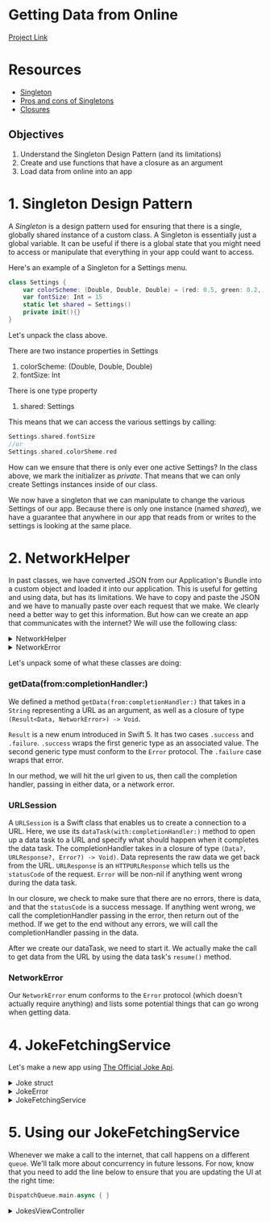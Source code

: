 # Getting Data from Online

[Project Link](https://github.com/joinpursuit/Pursuit-Core-iOS-Getting-Data-From-Online-Lesson-Project)

# Resources

- [Singleton](https://developer.apple.com/library/content/documentation/Swift/Conceptual/BuildingCocoaApps/AdoptingCocoaDesignPatterns.html#//apple_ref/doc/uid/TP40014216-CH7-ID177)
- [Pros and cons of Singletons](https://cocoacasts.com/are-singletons-bad/)
- [Closures](https://developer.apple.com/library/content/documentation/Swift/Conceptual/Swift_Programming_Language/Closures.html)

## Objectives

1. Understand the Singleton Design Pattern (and its limitations)
2. Create and use functions that have a closure as an argument
3. Load data from online into an app

# 1. Singleton Design Pattern

A *Singleton* is a design pattern used for ensuring that there is a single, globally shared instance of a custom class.  A Singleton is essentially just a global variable.  It can be useful if there is a global state that you might need to access or manipulate that everything in your app could want to access.

Here's an example of a Singleton for a Settings menu.

```swift
class Settings {
	var colorScheme: (Double, Double, Double) = (red: 0.5, green: 0.2, blue: 0.9)
	var fontSize: Int = 15
	static let shared = Settings()
	private init(){}
}
```

Let's unpack the class above.

There are two instance properties in Settings

1. colorScheme: (Double, Double, Double)
2. fontSize: Int

There is one type property

1. shared: Settings

This means that we can access the various settings by calling:

```swift
Settings.shared.fontSize
//or
Settings.shared.colorSheme.red
```

How can we ensure that there is only ever one active Settings?  In the class above, we mark the initializer as *private*.  That means that we can only create Settings instances inside of our class.

We now have a singleton that we can manipulate to change the various Settings of our app.  Because there is only one instance (named *shared*), we have a guarantee that anywhere in our app that reads from or writes to the settings is looking at the same place.

# 2. NetworkHelper

In past classes, we have converted JSON from our Application's Bundle into a custom object and loaded it into our application.  This is useful for getting and using data, but has its limitations.  We have to copy and paste the JSON and we have to manually paste over each request that we make.  We clearly need a better way to get this information.  But how can we create an app that communicates with the internet?  We will use the following class:

<details>
<summary>NetworkHelper</summary>

```swift
class NetworkHelper {

    // Mark: - Static Properties

    static let manager = NetworkHelper()

    // MARK: - Internal Methods

    func getData(from urlString: String, completionHandler: @escaping (Result<Data, NetworkError>) -> Void) {
        guard let url = URL(string: urlString) else {
            completionHandler(.failure(.badURL))
            return
        }
        let dataTask = self.urlSession.dataTask(with: url) { (data, response, error) in
            if let error = error {
                completionHandler(.failure(.responseError(error)))
                return
            }
            guard let urlResponse = response as? HTTPURLResponse else {
                completionHandler(.failure(.noURLResponse))
                return
            }
            guard let data = data else {
                completionHandler(.failure(.noData))
                return
            }
            switch urlResponse.statusCode {
            case 200...299: break
            default:
                completionHandler(.failure(.badURLResponse(urlResponse.statusCode)))
                return
            }

            completionHandler(.success(data))
        }
        dataTask.resume()
    }

    // MARK: - Private Properties and Initializers

    private let urlSession = URLSession(configuration: .default)

    private init() {}
}
```
</details>

<details>
<summary>NetworkError</summary>
enum NetworkError: Error, CustomStringConvertible {
    case badURL
    case responseError(Error)
    case noURLResponse
    case noData
    case badURLResponse(Int)
    var description: String {
        switch self {
        case .badURL: return "Invalid URL"
        case let .responseError(error): return "Response Error: \(error)"
        case .noURLResponse: return "No URL Response"
        case .noData: return "No Data"
        case let .badURLResponse(statusCode): return "Bad status code: \(statusCode)"
        }
    }
}
</details>



Let's unpack some of what these classes are doing:

### getData(from:completionHandler:)

We defined a method `getData(from:completionHandler:)` that takes in a `String` representing a URL as an argument, as well as a closure of type `(Result<Data, NetworkError>) -> Void`.

`Result` is a new enum introduced in Swift 5.  It has two cases `.success` and `.failure`.  `.success` wraps the first generic type as an associated value.  The second generic type must conform to the `Error` protocol.  The `.failure` case wraps that error.

In our method, we will hit the url given to us, then call the completion handler, passing in either data, or a network error.

### URLSession

A `URLSession` is a Swift class that enables us to create a connection to a URL.  Here, we use its `dataTask(with:completionHandler:)` method to open up a data task to a URL and specify what should happen when it completes the data task.  The completionHandler takes in a closure of type `(Data?, URLResponse?, Error?) -> Void)`.  Data represents the raw data we get back from the URL.  `URLResponse` is an `HTTPURLResponse` which tells us the `statusCode` of the request.  `Error` will be non-nil if anything went wrong during the data task.  

In our closure, we check to make sure that there are no errors, there is data, and that the `statusCode` is a success message.  If anything went wrong, we call the completionHandler passing in the error, then return out of the method.  If we get to the end without any errors, we will call the completionHandler passing in the data.

After we create our dataTask, we need to start it.  We actually make the call to get data from the URL by using the data task's `resume()` method.


### NetworkError

Our `NetworkError` enum conforms to the `Error` protocol (which doesn't actually require anything) and lists some potential things that can go wrong when getting data.

# 4. JokeFetchingService

Let's make a new app using [The Official Joke Api](https://official-joke-api.appspot.com/jokes/programming/ten).

<details>
<summary>Joke struct</summary>

```swift
struct Joke: Codable {
    let id: Int
    let type: String
    let setup: String
    let punchline: String
}
```
</details>


<details>
<summary>JokeError</summary>

```swift
enum JokeError: Error, CustomStringConvertible {
    case networkError(NetworkError)
    case jsonDecodingError(Error)
    var description: String {
        switch self {
        case let .networkError(networkError):
            return "Network error: \(networkError)"
        case let .jsonDecodingError(decodingError):
            return "Decoding error: \(decodingError)"
        }
    }
}
```
</details>


<details>
<summary>JokeFetchingService</summary>

```swift
import Foundation

class JokeFetchingService {

    // MARK: - Static Properties

    static let manager = JokeFetchingService()

    // MARK: - Internal Methods

    func getJokes(completionHandler: @escaping (Result<[Joke], JokeError>) -> Void) {
        NetworkHelper.manager.getData(from: jokesEndpoint) { (result) in
            switch result {
            case let .success(data):
                do {
                    let jokes = try JSONDecoder().decode([Joke].self, from: data)
                    completionHandler(.success(jokes))
                } catch {
                    completionHandler(.failure(.jsonDecodingError(error)))
                }
            case let .failure(networkError):
                completionHandler(.failure(.networkError(networkError)))
            }
        }
    }

    // MARK: - Private Properties and Initializers

    private let jokesEndpoint = "https://official-joke-api.appspot.com/jokes/programming/ten"

    private init() {}
}
```
</details>

# 5. Using our JokeFetchingService

Whenever we make a call to the internet, that call happens on a different `queue`.  We'll talk more about concurrency in future lessons.  For now, know that you need to add the line below to ensure that you are updating the UI at the right time:

```swift
DispatchQueue.main.async { }
```

<details>
<summary>JokesViewController</summary>

```swift
import UIKit

class JokesViewController: UIViewController {

    // MARK: - IBOutlets

    @IBOutlet var jokesTableView: UITableView!

    // MARK: - Internal Properties

    var jokes = [Joke]() {
        didSet {
            jokesTableView.reloadData()
        }
    }

    // MARK: - Lifecyle Overrides

    override func viewDidLoad() {
        super.viewDidLoad()
        configureJokesTableView()
        loadJokes()
    }

    // MARK: - Private methods

    func configureJokesTableView() {
        jokesTableView.delegate = self
        jokesTableView.dataSource = self
    }

    func loadJokes() {
        JokeFetchingService.manager.getJokes { [weak self] (result) in
            guard let self = self else { return }
            DispatchQueue.main.async { [weak self] in
                guard let self = self else { return }
                switch result {
                case let .success(fetchedJokes):
                    self.jokes = fetchedJokes
                case let .failure(error):
                    let alertVC = UIAlertController(title: "Error",
                                                    message: "An error fetching the jokes occurred: \(error.description)",
                                                    preferredStyle: .alert)
                    alertVC.addAction(UIAlertAction(title: "OK",
                                                    style: .default,
                                                    handler: nil))
                    self.present(alertVC, animated: true, completion: nil)
                }
            }
        }
    }
}

extension JokesViewController: UITableViewDelegate {}

extension JokesViewController: UITableViewDataSource {
    func tableView(_ tableView: UITableView, numberOfRowsInSection section: Int) -> Int {
        return jokes.count
    }
    func tableView(_ tableView: UITableView, cellForRowAt indexPath: IndexPath) -> UITableViewCell {
        let cell = jokesTableView.dequeueReusableCell(withIdentifier: "jokeCell", for: indexPath)
        let joke = jokes[indexPath.row]
        cell.textLabel?.text = joke.setup
        cell.detailTextLabel?.text = joke.punchline
        return cell
    }
}
```
</details>
